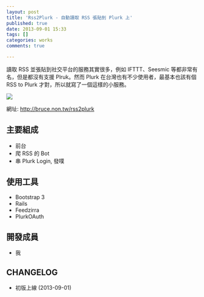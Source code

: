 ```yaml
---
layout: post
title: 'Rss2Plurk - 自動讀取 RSS 張貼到 Plurk 上'
published: true
date: 2013-09-01 15:33
tags: []
categories: works
comments: true

---
```

讀取 RSS 並張貼到社交平台的服務其實很多，例如 IFTTT、Seesmic 等都非常有名，但是都沒有支援 Plruk。然而 Plurk 在台灣也有不少使用者，最基本也該有個 RSS to Plurk 才對，所以就寫了一個這樣的小服務。

![](https://lh3.googleusercontent.com/-5ysMI6Vqk5U/UiNLaqOCsKI/AAAAAAAABfM/R11T1rKWpPA/s640/rss2plurk.png)

網址: http://bruce.non.tw/rss2plurk

## 主要組成

* 前台
* 爬 RSS 的 Bot
* 串 Plurk Login, 發噗

## 使用工具

* Bootstrap 3
* Rails
* Feedzirra
* PlurkOAuth

## 開發成員

* 我

## CHANGELOG

* 初版上線 (2013-09-01)
